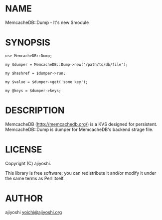 # NAME

MemcacheDB::Dump - It's new $module

# SYNOPSIS

    use MemcacheDB::Dump;

    my $dumper = MemcacheDB::Dump->new('/path/to/db/file');

    my $hashref = $dumper->run;

    my $value = $dumper->get('some key');

    my @keys = $dumper->keys;

# DESCRIPTION

MemcacheDB (http://memcachedb.org/) is a KVS designed for persistent.
MemcacheDB::Dump is dumper for MemcacheDB's backend strage file.

# LICENSE

Copyright (C) ajiyoshi.

This library is free software; you can redistribute it and/or modify
it under the same terms as Perl itself.

# AUTHOR

ajiyoshi <yoichi@ajiyoshi.org>

